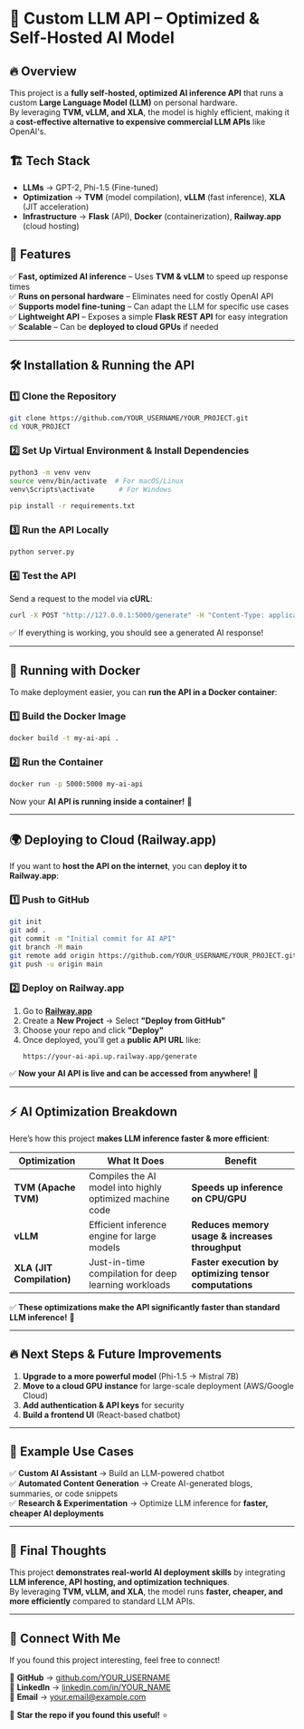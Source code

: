 # 🚀 Custom LLM API – Optimized & Self-Hosted AI Model  

## 🔥 Overview  
This project is a **fully self-hosted, optimized AI inference API** that runs a custom **Large Language Model (LLM)** on personal hardware.  
By leveraging **TVM, vLLM, and XLA**, the model is highly efficient, making it a **cost-effective alternative to expensive commercial LLM APIs** like OpenAI's.  

## 🏗 Tech Stack  
- **LLMs** → GPT-2, Phi-1.5 (Fine-tuned)  
- **Optimization** → **TVM** (model compilation), **vLLM** (fast inference), **XLA** (JIT acceleration)  
- **Infrastructure** → **Flask** (API), **Docker** (containerization), **Railway.app** (cloud hosting)  

## 🚀 Features  
✅ **Fast, optimized AI inference** – Uses **TVM & vLLM** to speed up response times  
✅ **Runs on personal hardware** – Eliminates need for costly OpenAI API  
✅ **Supports model fine-tuning** – Can adapt the LLM for specific use cases  
✅ **Lightweight API** – Exposes a simple **Flask REST API** for easy integration  
✅ **Scalable** – Can be **deployed to cloud GPUs** if needed  

---

## 🛠 Installation & Running the API  

### **1️⃣ Clone the Repository**  
```bash
git clone https://github.com/YOUR_USERNAME/YOUR_PROJECT.git
cd YOUR_PROJECT
```

### **2️⃣ Set Up Virtual Environment & Install Dependencies**  
```bash
python3 -m venv venv
source venv/bin/activate  # For macOS/Linux
venv\Scripts\activate      # For Windows

pip install -r requirements.txt
```

### **3️⃣ Run the API Locally**
```bash
python server.py
```

### **4️⃣ Test the API**
Send a request to the model via **cURL**:
```bash
curl -X POST "http://127.0.0.1:5000/generate" -H "Content-Type: application/json" -d '{"text": "Tell me a fun fact."}'
```
✅ If everything is working, you should see a generated AI response!

---

## 🐳 Running with Docker  
To make deployment easier, you can **run the API in a Docker container**:  

### **1️⃣ Build the Docker Image**  
```bash
docker build -t my-ai-api .
```

### **2️⃣ Run the Container**  
```bash
docker run -p 5000:5000 my-ai-api
```
Now your **AI API is running inside a container!** 🚀

---

## 🌍 Deploying to Cloud (Railway.app)  
If you want to **host the API on the internet**, you can **deploy it to Railway.app**:  

### **1️⃣ Push to GitHub**  
```bash
git init
git add .
git commit -m "Initial commit for AI API"
git branch -M main
git remote add origin https://github.com/YOUR_USERNAME/YOUR_PROJECT.git
git push -u origin main
```

### **2️⃣ Deploy on Railway.app**
1. Go to **[Railway.app](https://railway.app/)**  
2. Create a **New Project** → Select **"Deploy from GitHub"**  
3. Choose your repo and click **"Deploy"**  
4. Once deployed, you'll get a **public API URL** like:  
   ```
   https://your-ai-api.up.railway.app/generate
   ```

✅ **Now your AI API is live and can be accessed from anywhere!** 🎉

---

## ⚡ AI Optimization Breakdown  
Here’s how this project **makes LLM inference faster & more efficient**:  

| **Optimization** | **What It Does** | **Benefit** |
|----------------|----------------|----------------|
| **TVM (Apache TVM)** | Compiles the AI model into highly optimized machine code | **Speeds up inference on CPU/GPU** |
| **vLLM** | Efficient inference engine for large models | **Reduces memory usage & increases throughput** |
| **XLA (JIT Compilation)** | Just-in-time compilation for deep learning workloads | **Faster execution by optimizing tensor computations** |

✅ **These optimizations make the API significantly faster than standard LLM inference!** 🚀

---

## 🔥 Next Steps & Future Improvements  
1. **Upgrade to a more powerful model** (Phi-1.5 → Mistral 7B)  
2. **Move to a cloud GPU instance** for large-scale deployment (AWS/Google Cloud)  
3. **Add authentication & API keys** for security  
4. **Build a frontend UI** (React-based chatbot)  

---

## 🤖 Example Use Cases  
✅ **Custom AI Assistant** → Build an LLM-powered chatbot  
✅ **Automated Content Generation** → Create AI-generated blogs, summaries, or code snippets  
✅ **Research & Experimentation** → Optimize LLM inference for **faster, cheaper AI deployments**  

---

## 📌 Final Thoughts  
This project **demonstrates real-world AI deployment skills** by integrating **LLM inference, API hosting, and optimization techniques**.  
By leveraging **TVM, vLLM, and XLA**, the model runs **faster, cheaper, and more efficiently** compared to standard LLM APIs.  

---

## 🔗 Connect With Me  
If you found this project interesting, feel free to connect!  

📌 **GitHub** → [github.com/YOUR_USERNAME](https://github.com/YOUR_USERNAME)  
📌 **LinkedIn** → [linkedin.com/in/YOUR_NAME](https://linkedin.com/in/YOUR_NAME)  
📌 **Email** → your.email@example.com  

🚀 **Star the repo if you found this useful!** ⭐  
